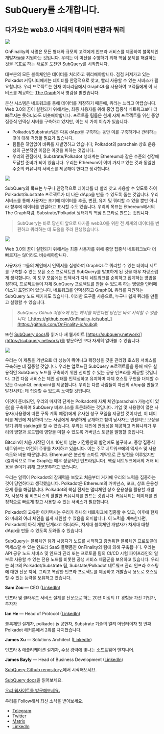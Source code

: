 # SubQuery를 소개합니다.

## 다가오는 web3.0 시대의 데이터 변환과 쿼리

![](https://miro.medium.com/max/1400/1*J5u22qNxndcuCrFJ1mfGqg.png)

OnFinality의 사명은 모든 형태와 규모의 고객에게 인프라 서비스를 제공하여 블록체인 개발자들을 지원하는 것입니다. 우리는 이 미션을 수행하기 위해 핵심 문제를 해결하는 것을 목표로 하는 새로운 도전인 SubQuery를 시작합니다.

대부분의 모든 블록체인은 데이터를 처리하고 쿼리해야합니다. 점점 커져가고 있는 Polkadot 커뮤니티에서는 데이터를 안정적으로 찾고, 빨리 사용할 수 있는 서비스가 필요합니다. 우리 프로젝트는 현재 이더리움에서 GraphQL을 사용하여 고객들에게 이 서비스를 제공하는 [The Graph](https://thegraph.com/)에서 영감을 받았습니다.

분산 시스템은 네트워크를 통해 데이터를 저장하기 때문에, 쿼리는 느리고 어렵습니다. Web 3.0의 꿈이 실현되기 위해서는, 최종 사용자를 위해 중앙 집중식 네트워크보다 더 빠르지는 못하더라도 비슷해야합니다.  프로토콜 팀들은 현재 자체 프로젝트를 위한 중앙 집중식 인덱싱 서버를 구축하고 있지만, 이는 세 가지 이슈가 있습니다.

-   Polkadot/Substrate팀은 다음 dApp을 구축하는 동안 이를 구축하거나 관리하는 것에 대해 걱정할 필요가 없습니다.
-   팀들은 끊임없이 바퀴를 재발명하고 있습니다; Polkadot의 parachain 상호 운용성의 근본적인 이점은 이것을 피하는 것입니다.
-   우리의 관점에서, Substrate/Polkadot 생태계는 Ethereum과 같은 수준의 성장에 도달할 준비가 되어 있습니다. 우리는 Ethereum이 이미 가지고 있는 것과 동일한 수준의 커뮤니티 서비스를 제공해야 한다고 생각합니다.

![](https://miro.medium.com/max/1400/1*l4b4BXWkczVDaHyv30lLQQ.png)

SubQuery의 목표는 누구나 안정적으로 데이터를 더 빨리 찾고 사용할 수 있도록 하여 Polkadot/Substrate 프로젝트가 더 나은 dApp을 만들 수 있도록 돕는 것입니다. 우리 서비스를 통해 사용자는 초기에 데이터를 추출, 변환, 유지 및 쿼리할 수 있을 뿐만 아니라 향후에 데이터를 연결하고 표시할 수도 있습니다. 우리의 목표는 Ethereum에서의 The Graph처럼, Substrate/Polkadot 생태계의 핵심 인프라로 만드는 것입니다.

> SubQuery는 바로 당신이 앞으로 다가올 web3.0를 위한 전 세계의 데이터를 변환하고 쿼리하는 데 도움을 주러 탄생했습니다.

![](https://miro.medium.com/max/1000/1*IHstJG-hBwQzicLdWkGR5w.png)

Web 3.0의 꿈이 실현되기 위해서는 최종 사용자를 위해 중앙 집중식 네트워크보다 더 빠르지는 않더라도 비슷해야합니다.

사용자가 그들의 체인에서 인덱서를 실행하여 GraphQL로 쿼리할 수 있는 데이터 세트를 구축할 수 있는 오픈 소스 프로젝트인 SubQuery를 발표하게 된 것을 매우 자랑스럽게 생각합니다. 이 도구 모음에는 인덱서가 자체 네트워크를 순회하고 집계하는 방법을 정하여, 프로젝트들이 자체 SubQuery 프로젝트를 만들 수 있도록 하는 명령줄 인터페이스가 포함되어 있습니다. 네트워크를 인덱싱하고 GraphQL 쿼리를 지원하는 SubQuery 노드 패키지도 있습니다. 이러한 도구들 사용으로, 누구나 쉽게 쿼리를 만들고 실행할 수 있습니다.

> _SubQuery Github 저장소에 있는 예시를 따른다면 당신은 바로 시작할 수 있습니다._ [_https://github.com/OnFinality-io/subql_](https://github.com/OnFinality-io/subql)

또한 [SubQuery docs](https://doc.subquery.network/)를 읽거나 새 웹사이트 [https://subquery.network/](https://subquery.network/)를 방문하면 보다 자세히 알아볼 수 있습니다.

![](https://miro.medium.com/max/1000/1*3oA1Hvns1vrImTsmowO_Jw.png)

우리는 이 제품을 기반으로 더 성능이 뛰어나고 확장성을 갖춘 관리형 호스팅 서비스를 구축하는 데 집중할 것입니다. 우리는 업로드된 SubQuery 프로젝트들을 통해 매우 실용적인 SubQuery 노드를 구축하기 위한 신뢰할 수 있는 공용 인프라를 제공할 것입니다. 그런 다음 서비스는 체인 상태를 인덱싱하고 유지하며 자체 호스팅 구현을 대체할 수 있는 GraphQL endpoint를 제공합니다. 우리는 다른 사람들이 자신의 dApp을 만들고 발전시키는데 집중할 수 있도록 노력할 것입니다.

이것이 준비되면, 우리의 마지막 단계는 Polkadot에 자체 체인(parachain 가능성이 있음)을 구축하여 SubQuery 비즈니스를 토큰화하는 것입니다. 기업 및 사용량이 많은 사용자(사용량에 따른 구독 계획 예정)에게 유사한 청구 모델을 제공할 것이지만, 이 데이터를 체인에 저장하여 모든 사람에게 투명하게 공개하고 참여 당사자는 인센티브 보상을 얻기 위해 staking을 할 수 있습니다. 우리는 체인에 안정성을 제공하고 커뮤니티가 우리의 방향과 로드맵에 영향을 미칠 수 있도록 거버넌스 토큰을 발행할 것입니다.

Bitcoin이 처음 시작된 이후 10년이 넘는 기간동안의 발전에도 불구하고, 중앙 집중식 네트워크는 여전히 주류를 차지하고 있습니다. 이는 주로 네트워크에의 액세스 및 사용 속도와 비용 때문입니다. Ethereum은 분산형 스마트 계약으로 큰 발전을 이루었지만(결과적으로 The Graph는 매우 성공적인 인프라입니다), 핵심 네트워크에서의 거래 비용을 줄이기 위해 고군분투하고 있습니다.

우리는 일찍이 Polkadot의 잠재력을 보았고 처음부터 거기에 우리의 노력을 집중하는 것이 당연하다고 생각했습니다. Polkadot은 Ethereum의 거버넌스, 포크, 상호 운용성 문제 등을 해결합니다. Polkadot의 핵심 전제는 멀티체인 상호 운용성을 활용할 개발자, 사용자 및 비즈니스의 활발한 커뮤니티를 만드는 것입니다. 커뮤니티는 데이터를 안정적으로 빠르게 찾고 사용할 수 있는 서비스가 필요합니다.

Polkadot의 고유한 아키텍처는 우리가 하나의 네트워크에 집중할 수 있고, 이후에 현재와 미래의 여러 체인을 쉽게 지원할 수 있음을 의미합니다. 이 노력을 계속한다면, Polkadot이 아직 개발 단계라고 하더라도, 차세대 블록체인 개발자가 차세대 대형 dApp을 만들 수 있도록 도와줄 수 있습니다.

SubQuery는 블록체인 팀과 사용자가 노드를 시작하고 광범위한 블록체인 프로토콜에 액세스할 수 있는 인프라 SaaS 플랫폼인 OnFinality의 팀에 의해 구축됩니다. 우리는 API 공유 노드 서비스 및 인프라 관리 또는 프로토콜 팀의 CI/CD 시험 파이프라인의 일부로 사용할 수 있는 전용 노드를 비롯한 공생 서비스 제품군을 보유하고 있습니다. 우리는 최고의 Polkadot/Substrate 팀, Substate/Polkadot 네트워크 관리 인프라 호스팅에 대한 전문 지식, 그리고 복잡한 인프라 프로젝트를 제공하고 개발출시 용도로 호스팅할 수 있는 능력을 보유하고 있습니다.

**Sam Zou —** CEO ([LinkedIn](https://www.linkedin.com/in/sam-zou-5b8169a/))

인프라 및 클라우드 서비스 설계를 전문으로 하는 20년 이상의 IT 경험을 가진 기업가, 투자자

**Ian He —** Head of Protocol ([LinkedIn](https://www.linkedin.com/in/yin-he-7a266345/))

블록체인 설계자, polkadot-js 공헌자, Substrate 기술의 얼리 어답터이자 첫 번째 Polkadot 해커톤에서 2위를 차지했습니다.

**James Xu —** Solutions Architect ([LinkedIn](https://www.linkedin.com/in/zhexu/))

인프라 & 애플리케이션 설계자, 수상 경력에 빛나는 소프트웨어 엔지니어.

**James Bayly** — Head of Business Development ([LinkedIn](https://www.linkedin.com/in/james-bayly/))

[SubQuery Github repository.](https://github.com/OnFinality-io/subql)에서 시작해보세요.

[SubQuery docs](https://doc.subquery.network/)을 읽어보세요.

[우리 웹사이트를 방문해보세요.](https://subquery.network/)

우리를 Follow해서 최신 소식을 받아보세요.

-   [Telegram](https://t.me/subquerynetwork)
-   [Twitter](https://twitter.com/subquerynetwork)
-   [Matrix](https://matrix.to/#/%23subquery:matrix.org)
-   [LinkedIn](https://www.linkedin.com/company/subquery)